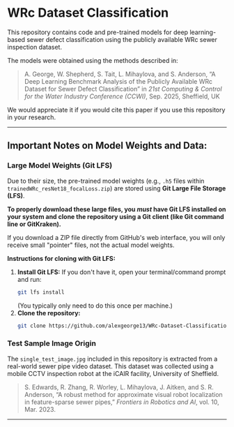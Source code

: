 # WRc Dataset Classification

This repository contains code and pre-trained models for deep learning-based sewer defect classification using the publicly available WRc sewer inspection dataset.

The models were obtained using the methods described in:

> A. George, W. Shepherd, S. Tait, L. Mihaylova, and S. Anderson, “A Deep Learning Benchmark Analysis of the Publicly Available WRc Dataset for Sewer Defect Classification” in *21st Computing & Control for the Water Industry Conference (CCWI)*, Sep. 2025, Sheffield, UK

We would appreciate it if you would cite this paper if you use this repository in your research.

---

## Important Notes on Model Weights and Data:

### Large Model Weights (Git LFS)

Due to their size, the pre-trained model weights (e.g., `.h5` files within `trainedWRc_resNet18_focalLoss.zip`) are stored using **Git Large File Storage (LFS)**.

**To properly download these large files, you *must* have Git LFS installed on your system and clone the repository using a Git client (like Git command line or GitKraken).**

If you download a ZIP file directly from GitHub's web interface, you will only receive small "pointer" files, not the actual model weights.

**Instructions for cloning with Git LFS:**

1.  **Install Git LFS:** If you don't have it, open your terminal/command prompt and run:
    ```bash
    git lfs install
    ```
    (You typically only need to do this once per machine.)
2.  **Clone the repository:**
    ```bash
    git clone https://github.com/alexgeorge13/WRc-Dataset-Classification.git
    ```

### Test Sample Image Origin

The `single_test_image.jpg` included in this repository is extracted from a real-world sewer pipe video dataset. This dataset was collected using a mobile CCTV inspection robot at the iCAIR facility, University of Sheffield.

> S. Edwards, R. Zhang, R. Worley, L. Mihaylova, J. Aitken, and S. R. Anderson, “A robust method for approximate visual robot localization in feature-sparse sewer pipes,” *Frontiers in Robotics and AI*, vol. 10, Mar. 2023.

---
